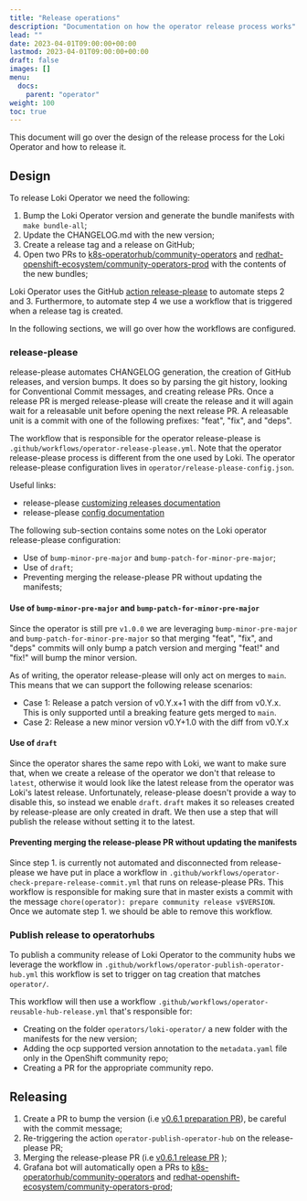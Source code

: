 ```yaml
---
title: "Release operations"
description: "Documentation on how the operator release process works"
lead: ""
date: 2023-04-01T09:00:00+00:00
lastmod: 2023-04-01T09:00:00+00:00
draft: false
images: []
menu:
  docs:
    parent: "operator"
weight: 100
toc: true
---
```


This document will go over the design of the release process for the Loki Operator and how to release it.

## Design

To release Loki Operator we need the following:

1. Bump the Loki Operator version and generate the bundle manifests with `make bundle-all`;
2. Update the CHANGELOG.md with the new version;
3. Create a release tag and a release on GitHub;
4. Open two PRs to [k8s-operatorhub/community-operators](https://github.com/k8s-operatorhub/community-operators) and [redhat-openshift-ecosystem/community-operators-prod](https://github.com/redhat-openshift-ecosystem/community-operators-prod) with the contents of the new bundles;

Loki Operator uses the GitHub [action release-please](https://github.com/google-github-actions/release-please-action) to automate steps 2 and 3. Furthermore, to automate step 4 we use a workflow that is triggered when a release tag is created.

In the following sections, we will go over how the workflows are configured.

### release-please

release-please automates CHANGELOG generation, the creation of GitHub releases, and version bumps. It does so by parsing the git history, looking for Conventional Commit messages, and creating release PRs. Once a release PR is merged release-please will create the release and it will again wait for a releasable unit before opening the next release PR. A releasable unit is a commit with one of the following prefixes: "feat", "fix", and "deps".

The workflow that is responsible for the operator release-please is `.github/workflows/operator-release-please.yml`. Note that the operator release-please process is different from the one used by Loki. The operator release-please configuration lives in `operator/release-please-config.json`.

Useful links:

- release-please [customizing releases documentation](https://github.com/googleapis/release-please/blob/main/docs/customizing.md)
- release-please [config documentation](https://github.com/googleapis/release-please/blob/main/docs/manifest-releaser.md#configfile)

The following sub-section contains some notes on the Loki operator release-please configuration:

- Use of `bump-minor-pre-major` and `bump-patch-for-minor-pre-major`;
- Use of `draft`;
- Preventing merging the release-please PR without updating the manifests;

#### Use of `bump-minor-pre-major` and `bump-patch-for-minor-pre-major` 

Since the operator is still pre `v1.0.0` we are leveraging `bump-minor-pre-major` and `bump-patch-for-minor-pre-major` so that merging "feat", "fix", and "deps" commits will only bump a patch version and merging "feat!" and "fix!" will bump the minor version.

As of writing, the operator release-please will only act on merges to `main`. This means that we can support the following release scenarios:

- Case 1: Release a patch version of v0.Y.x+1 with the diff from v0.Y.x. This is only supported until a breaking feature gets merged to `main`.
- Case 2: Release a new minor version v0.Y+1.0 with the diff from v0.Y.x

#### Use of `draft`

Since the operator shares the same repo with Loki, we want to make sure that, when we create a release of the operator we don't that release to `latest`, otherwise it would look like the latest release from the operator was Loki's latest release. Unfortunately, release-please doesn't provide a way to disable this, so instead we enable `draft`. `draft` makes it so releases created by release-please are only created in draft. We then use a step that will publish the release without setting it to the latest.

#### Preventing merging the release-please PR without updating the manifests

Since step 1. is currently not automated and disconnected from release-please we have put in place a workflow in `.github/workflows/operator-check-prepare-release-commit.yml` that runs on release-please PRs. This workflow is responsible for making sure that in master exists a commit with the message `chore(operator): prepare community release v$VERSION`. Once we automate step 1. we should be able to remove this workflow.

### Publish release to operatorhubs

To publish a community release of Loki Operator to the community hubs we leverage the workflow in `.github/workflows/operator-publish-operator-hub.yml` this workflow is set to trigger on tag creation that matches `operator/`.

This workflow will then use a workflow `.github/workflows/operator-reusable-hub-release.yml` that's responsible for:

- Creating on the folder `operators/loki-operator/` a new folder with the manifests for the new version;
- Adding the ocp supported version annotation to the `metadata.yaml` file only in the OpenShift community repo;
- Creating a PR for the appropriate community repo.

## Releasing

1. Create a PR to bump the version (i.e [v0.6.1 preparation PR](https://github.com/grafana/loki/pull/13105)), be careful with the commit message;
2. Re-triggering the action `operator-publish-operator-hub` on the release-please PR;
3. Merging the release-please PR (i.e [v0.6.1 release PR](https://github.com/grafana/loki/pull/12593) );
4. Grafana bot will automatically open a PRs to [k8s-operatorhub/community-operators](https://github.com/k8s-operatorhub/community-operators) and [redhat-openshift-ecosystem/community-operators-prod](https://github.com/redhat-openshift-ecosystem/community-operators-prod);
